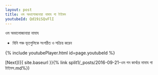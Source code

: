 ```yaml
---
layout: post
title: ওম অভালোজানায়া নামায গা টাইমস
youtubeId: Qd19iSQvFlI
---
```

 
 
 ওম অভালোজানায়া নামায  
 
 -  যিনি পঞ্চ ভূতগুলিকে সংগঠিত ও সক্রিয় করেন 
 
  
 
  
 
 
 
 
 
 


{% include youtubePlayer.html id=page.youtubeId %}
 
[Next]({{ site.baseurl }}{% link  split1/_posts/2016-09-21-ওম গন কার্থরে নামায গা টাইমস.md%})
 
